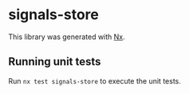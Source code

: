 # signals-store

This library was generated with [Nx](https://nx.dev).

## Running unit tests

Run `nx test signals-store` to execute the unit tests.
